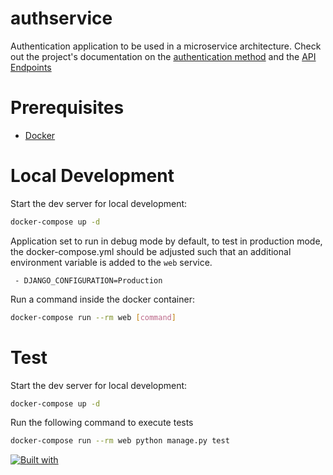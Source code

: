 # authservice

Authentication application to be used in a microservice architecture. Check out the project's documentation on the [authentication method](docs/api/authentication.md) and the [API Endpoints](docs/api/users.md)

# Prerequisites

- [Docker](https://docs.docker.com/docker-for-mac/install/)  

# Local Development

Start the dev server for local development:
```bash
docker-compose up -d
```

Application set to run in debug mode by default, to test in production mode, the docker-compose.yml should be adjusted such that an additional environment variable is added to the `web` service.

```docker
 - DJANGO_CONFIGURATION=Production
```

Run a command inside the docker container:

```bash
docker-compose run --rm web [command]
```

# Test

Start the dev server for local development:
```bash
docker-compose up -d
```

Run the following command to execute tests

```bash
docker-compose run --rm web python manage.py test
```

[![Built with](https://img.shields.io/badge/Built_with-Cookiecutter_Django_Rest-F7B633.svg)](https://github.com/agconti/cookiecutter-django-rest)
